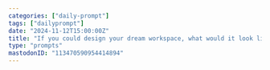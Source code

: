 ```yaml
---
categories: ["daily-prompt"]
tags: ["dailyprompt"]
date: "2024-11-12T15:00:00Z"
title: "If you could design your dream workspace, what would it look like?"
type: "prompts"
mastodonID: "113470590954414894"
---
```

